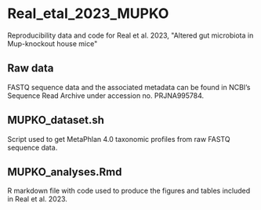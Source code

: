 # Real_etal_2023_MUPKO
Reproducibility data and code for Real et al. 2023, "Altered gut microbiota in Mup-knockout house mice"

## Raw data
FASTQ sequence data and the associated metadata can be found in NCBI’s Sequence Read Archive under accession no. PRJNA995784.

## MUPKO_dataset.sh
Script used to get MetaPhlan 4.0 taxonomic profiles from raw FASTQ sequence data.

## MUPKO_analyses.Rmd
R markdown file with code used to produce the figures and tables included in Real et al. 2023.
